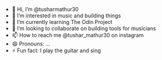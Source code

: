 - 👋 Hi, I’m @tusharmathur30
- 👀 I’m interested in music and building things
- 🌱 I’m currently learning The Odin Project
- 💞️ I’m looking to collaborate on building tools for musicians
- 📫 How to reach me @tushar_mathur30 on instagram
- 😄 Pronouns: ...
- ⚡ Fun fact: I play the guitar and sing

<!---
tusharmathur30/tusharmathur30 is a ✨ special ✨ repository because its `README.md` (this file) appears on your GitHub profile.
You can click the Preview link to take a look at your changes.
--->

